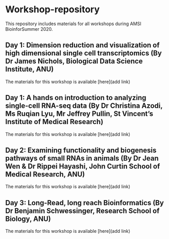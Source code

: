# Workshop-repository
This repository includes materials for all workshops during AMSI BioinforSummer 2020.

## Day 1: Dimension reduction and visualization of high dimensional single cell transcriptomics (By Dr James Nichols, Biological Data Science Institute, ANU)
The materials for this workshop is available [here](add link)

## Day 1: A hands on introduction to analyzing single-cell RNA-seq data (By Dr Christina Azodi, Ms Ruqian Lyu, Mr Jeffrey Pullin, St Vincent’s Institute of Medical Research)
The materials for this workshop is available [here](add link)

## Day 2: Examining functionality and biogenesis pathways of small RNAs in animals (By Dr Jean Wen & Dr Rippei Hayashi, John Curtin School of Medical Research, ANU)
The materials for this workshop is available [here](add link)

## Day 3: Long-Read, long reach Bioinformatics (By Dr Benjamin Schwessinger, Research School of Biology, ANU)
The materials for this workshop is available [here](add link)
